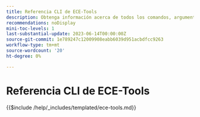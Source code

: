 ```yaml
---
title: Referencia CLI de ECE-Tools
description: Obtenga información acerca de todos los comandos, argumentos y opciones disponibles para la herramienta de línea de comandos ECE-Tools de Adobe Commerce.
recommendations: noDisplay
mini-toc-levels: 1
last-substantial-update: 2023-06-14T00:00:00Z
source-git-commit: 1e789247c12009908eabb6039d951acbdfcc9263
workflow-type: tm+mt
source-wordcount: '20'
ht-degree: 0%

---
```


# Referencia CLI de ECE-Tools

{{$include /help/_includes/templated/ece-tools.md}}
